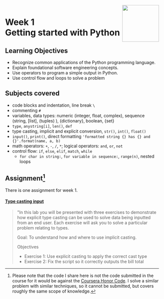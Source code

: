 <a href="../">
  <img src="/img/Programming_in_Python_logo.avif" width="120" align="right">
</a>

# Week 1 <br> Getting started with Python

## Learning Objectives
- Recognize common applications of the Python programming language.
- Explain foundational software engineering concepts.
- Use operators to program a simple output in Python.
- Use control flow and loops to solve a problem

## Subjects covered
- code blocks and indentation, line break `\`
- commenting `#`
- variables, data types: numeric (integer, float, complex), sequence (string, [list], (tuples) ), {dictionary}, boolean, {set}
- `type`, `anystring[i]`, `len()`, `def`
- type casting, implicit and explicit conversion, `str()`, `int()`, `float()`
- `input()`, `print()`, direct formatting `'formatted string {} has {} and {}'.format(name, a, b)`
- math operators: `+`, `-`, `/`, `*`; logical operators: `and`, `or`, `not`
- control flow: `if`, `else`, `elif`, `match`, `while`
  - `for char in string:`, `for variable in sequence:`, `range(n)`, nested loops

## Assignment[^1]

[^1]: Please note that the code I share here is not the code submitted in the course for it would be against the [Coursera Honor Code](https://www.coursera.support/s/article/209818863-Coursera-Honor-Code?language=en_US). I solve a similar problem with similar techniques, so it cannot be submitted, but covers roughly the same scope of knowledge. 

There is one assignment for week 1. 

#### [Type casting input](./typecast.py)

> "In this lab you will be presented with three exercises to demonstrate how explicit type casting can be used to solve data being inputted from an end user. Each exercise will ask you to solve a particular problem relating to types.
> 
> Goal: To understand how and where to use implicit casting.
> 
> Objectives
>- Exercise 1: Use explicit casting to apply the correct cast type
>- Exercise 2: Fix the script so it correctly outputs the bill total
